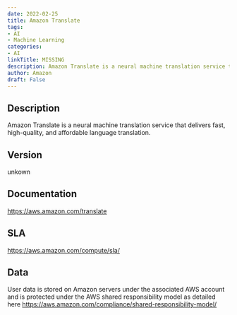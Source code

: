 ```yaml
---
date: 2022-02-25
title: Amazon Translate
tags: 
- AI
- Machine Learning
categories: 
- AI
linkTitle: MISSING
description: Amazon Translate is a neural machine translation service that delivers fast, high-quality, and affordable language translation.
author: Amazon
draft: False
---
```


## Description

Amazon Translate is a neural machine translation service that delivers fast, high-quality, and affordable language translation.

## Version

unkown

## Documentation

https://aws.amazon.com/translate

## SLA

https://aws.amazon.com/compute/sla/

## Data

User data is stored on Amazon servers under the associated AWS account and is protected under the AWS shared responsibility model as detailed here https://aws.amazon.com/compliance/shared-responsibility-model/
